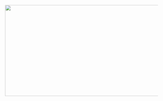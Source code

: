 <a href="https://github.com/devxb/gitanimals">
<img
  src="https://render.gitanimals.org/farms/llddang"
  width="600"
  height="300"
/>
</a>
